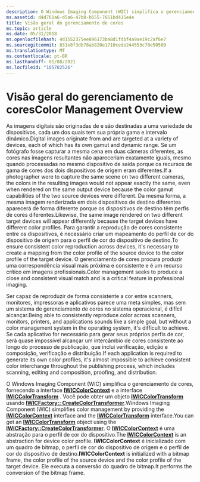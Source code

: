 ```yaml
---
description: O Windows Imaging Component (WIC) simplifica o gerenciamento de cores, fornecendo a interface IWICColorContext e a interface IWICColorTransform.
ms.assetid: d4d761a6-d5a6-47b8-b655-7651bd415e4e
title: Visão geral do gerenciamento de cores
ms.topic: article
ms.date: 05/31/2018
ms.openlocfilehash: 4d1552375ee896173ba8d1fdbf4a9ae19c2af6e7
ms.sourcegitcommit: 831e8f3db78ab820e1710cede244553c70e50500
ms.translationtype: MT
ms.contentlocale: pt-BR
ms.lasthandoff: 01/08/2021
ms.locfileid: "105782526"
---
```

# <a name="color-management-overview"></a><span data-ttu-id="272e1-103">Visão geral do gerenciamento de cores</span><span class="sxs-lookup"><span data-stu-id="272e1-103">Color Management Overview</span></span>

<span data-ttu-id="272e1-104">As imagens digitais são originadas de e são destinadas a uma variedade de dispositivos, cada um dos quais tem sua própria gama e intervalo dinâmico.</span><span class="sxs-lookup"><span data-stu-id="272e1-104">Digital images originate from and are targeted at a variety of devices, each of which has its own gamut and dynamic range.</span></span> <span data-ttu-id="272e1-105">Se um fotógrafo fosse capturar a mesma cena em duas câmeras diferentes, as cores nas imagens resultantes não apareceriam exatamente iguais, mesmo quando processadas no mesmo dispositivo de saída porque os recursos de gama de cores dos dois dispositivos de origem eram diferentes.</span><span class="sxs-lookup"><span data-stu-id="272e1-105">If a photographer were to capture the same scene on two different cameras, the colors in the resulting images would not appear exactly the same, even when rendered on the same output device because the color gamut capabilities of the two source devices were different.</span></span> <span data-ttu-id="272e1-106">Da mesma forma, a mesma imagem renderizada em dois dispositivos de destino diferentes aparecerá de forma diferente porque os dispositivos de destino têm perfis de cores diferentes.</span><span class="sxs-lookup"><span data-stu-id="272e1-106">Likewise, the same image rendered on two different target devices will appear differently because the target devices have different color profiles.</span></span> <span data-ttu-id="272e1-107">Para garantir a reprodução de cores consistente entre os dispositivos, é necessário criar um mapeamento do perfil de cor do dispositivo de origem para o perfil de cor do dispositivo de destino.</span><span class="sxs-lookup"><span data-stu-id="272e1-107">To ensure consistent color reproduction across devices, it's necessary to create a mapping from the color profile of the source device to the color profile of the target device.</span></span> <span data-ttu-id="272e1-108">O gerenciamento de cores procura produzir uma correspondência visual mais próxima e consistente e é um recurso crítico em imagens profissionais.</span><span class="sxs-lookup"><span data-stu-id="272e1-108">Color management seeks to produce a close and consistent visual match and is a critical feature in professional imaging.</span></span>

<span data-ttu-id="272e1-109">Ser capaz de reproduzir de forma consistente a cor entre scanners, monitores, impressoras e aplicativos parece uma meta simples, mas sem um sistema de gerenciamento de cores no sistema operacional, é difícil alcançar.</span><span class="sxs-lookup"><span data-stu-id="272e1-109">Being able to consistently reproduce color across scanners, monitors, printers, and applications sounds like a simple goal, but without a color management system in the operating system, it's difficult to achieve.</span></span> <span data-ttu-id="272e1-110">Se cada aplicativo for necessário para gerar seus próprios perfis de cor, será quase impossível alcançar um intercâmbio de cores consistente ao longo do processo de publicação, que inclui verificação, edição e composição, verificação e distribuição.</span><span class="sxs-lookup"><span data-stu-id="272e1-110">If each application is required to generate its own color profiles, it's almost impossible to achieve consistent color interchange throughout the publishing process, which includes scanning, editing and composition, proofing, and distribution.</span></span>

<span data-ttu-id="272e1-111">O Windows Imaging Component (WIC) simplifica o gerenciamento de cores, fornecendo a interface [**IWICColorContext**](/windows/desktop/api/Wincodec/nn-wincodec-iwiccolorcontext) e a interface [**IWICColorTransform**](/windows/desktop/api/Wincodec/nn-wincodec-iwiccolortransform) . Você pode obter um objeto [**IWICColorTransform**](/windows/desktop/api/Wincodec/nn-wincodec-iwiccolortransform) usando [**IWICFactory:: CreateColorTransformer**](/windows/desktop/api/Wincodec/nf-wincodec-iwicimagingfactory-createcolortransformer).</span><span class="sxs-lookup"><span data-stu-id="272e1-111">Windows Imaging Component (WIC) simplifies color management by providing the [**IWICColorContext**](/windows/desktop/api/Wincodec/nn-wincodec-iwiccolorcontext) interface and the [**IWICColorTransform**](/windows/desktop/api/Wincodec/nn-wincodec-iwiccolortransform) interface.You can get an [**IWICColorTransform**](/windows/desktop/api/Wincodec/nn-wincodec-iwiccolortransform) object using the [**IWICFactory::CreateColorTransformer**](/windows/desktop/api/Wincodec/nf-wincodec-iwicimagingfactory-createcolortransformer).</span></span> <span data-ttu-id="272e1-112">O [**IWICColorContext**](/windows/desktop/api/Wincodec/nn-wincodec-iwiccolorcontext) é uma abstração para o perfil de cor do dispositivo.</span><span class="sxs-lookup"><span data-stu-id="272e1-112">The [**IWICColorContext**](/windows/desktop/api/Wincodec/nn-wincodec-iwiccolorcontext) is an abstraction for device color profile.</span></span> <span data-ttu-id="272e1-113">**IWICColorContext** é inicializado com um quadro de bitmap, o perfil de cor do dispositivo de origem e o perfil de cor do dispositivo de destino.</span><span class="sxs-lookup"><span data-stu-id="272e1-113">**IWICColorContext** is initialized with a bitmap frame, the color profile of the source device and the color profile of the target device.</span></span> <span data-ttu-id="272e1-114">Ele executa a conversão do quadro de bitmap.</span><span class="sxs-lookup"><span data-stu-id="272e1-114">It performs the conversion of the bitmap frame.</span></span>

 

 




